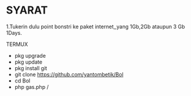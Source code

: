 # SYARAT
1.Tukerin dulu point bonstri ke paket internet,,yang 1Gb,2Gb ataupun 3 Gb 1Days.

TERMUX
- pkg upgrade
- pkg update
- pkg install git
- git clone https://github.com/yantombetik/Bol
- cd Bol
- php gas.php
/
